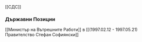 [[СДС]]

### Държавни Позиции
[[Министър на Вътрешните Работи]] в [[(1997.02.12 - 1997.05.21) Правителство Стефан Софиянски]]
